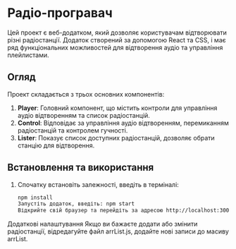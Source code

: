 # Радіо-програвач

Цей проект є веб-додатком, який дозволяє користувачам відтворювати різні радіостанції. Додаток створений за допомогою React та CSS, і має ряд функціональних можливостей для відтворення аудіо та управління плейлистами.

## Огляд

Проект складається з трьох основних компонентів:

1. **Player**: Головний компонент, що містить контроли для управління аудіо відтворенням та список радіостанцій.
2. **Control**: Відповідає за управління аудіо відтворенням, перемиканням радіостанцій та контролем гучності.
3. **Lister**: Показує список доступних радіостанцій, дозволяє обрати станцію для відтворення.

## Встановлення та використання

1. Спочатку встановіть залежності, введіть в терміналі:

   ```bash
   npm install
   Запустіть додаток, введіть: npm start
   Відкрийте свій браузер та перейдіть за адресою http://localhost:3000 для перегляду додатку.
   ```

Додаткові налаштування
Якщо ви бажаєте додати або змінити радіостанції, відредагуйте файл arrList.js, додайте нові записи до масиву arrList.
